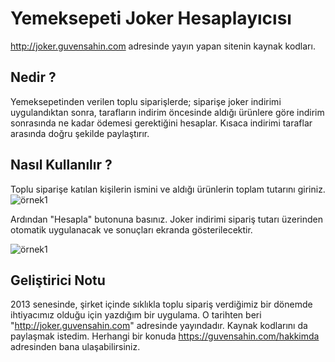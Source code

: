 # Yemeksepeti Joker Hesaplayıcısı
http://joker.guvensahin.com adresinde yayın yapan sitenin kaynak kodları.

## Nedir ?
Yemeksepetinden verilen toplu siparişlerde; siparişe joker indirimi uygulandıktan sonra, tarafların indirim öncesinde aldığı ürünlere göre indirim sonrasında ne kadar ödemesi gerektiğini hesaplar. 
Kısaca indirimi taraflar arasında doğru şekilde paylaştırır.



## Nasıl Kullanılır ?
Toplu siparişe katılan kişilerin ismini ve aldığı ürünlerin toplam tutarını giriniz.
![örnek1](http://joker.guvensahin.com/inc/img/01.png)


Ardından "Hesapla" butonuna basınız. Joker indirimi sipariş tutarı üzerinden otomatik uygulanacak ve sonuçları ekranda gösterilecektir.

![örnek1](http://joker.guvensahin.com/inc/img/02.png)

## Geliştirici Notu
2013 senesinde, şirket içinde sıklıkla toplu sipariş verdiğimiz bir dönemde ihtiyacımız olduğu için yazdığım bir uygulama. O tarihten beri "http://joker.guvensahin.com" adresinde yayındadır. Kaynak kodlarını da paylaşmak istedim. Herhangi bir konuda https://guvensahin.com/hakkimda adresinden bana ulaşabilirsiniz.

